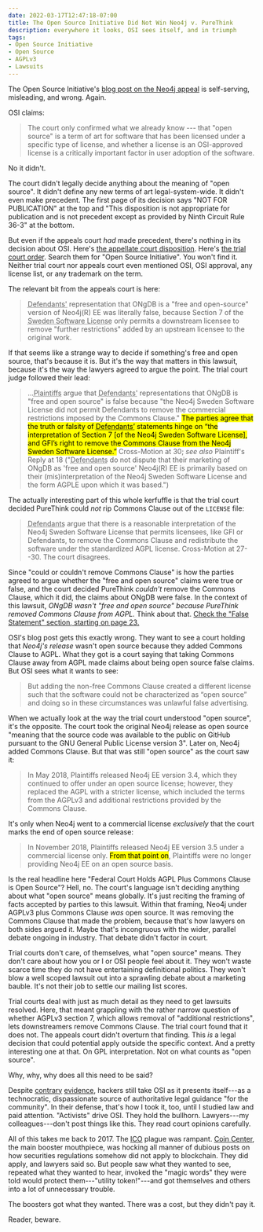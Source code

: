 ```yaml
---
date: 2022-03-17T12:47:18-07:00
title: The Open Source Initiative Did Not Win Neo4j v. PureThink
description: everywhere it looks, OSI sees itself, and in triumph
tags:
- Open Source Initiative
- Open Source
- AGPLv3
- Lawsuits
---
```


The Open Source Initiative's [blog post on the Neo4j appeal](https://opensource.org/court-affirms-its-false-advertising-to-claim-software-is-open-source-when-its-not) is self-serving, misleading, and wrong.  Again.

OSI claims:

> The court only confirmed what we already know --- that "open source" is a term of art for software that has been licensed under a specific type of license, and whether a license is an OSI-approved license is a critically important factor in user adoption of the software.

No it didn't.

The court didn't legally decide anything about the meaning of "open source".  It didn't define any new terms of art legal-system-wide.  It didn't even make precedent.  The first page of its decision says "NOT FOR PUBLICATION" at the top and "This disposition is not appropriate for publication and is not precedent except as provided by Ninth Circuit Rule 36-3" at the bottom.

But even if the appeals court _had_ made precedent, there's nothing in its decision about OSI. Here's [the appellate court disposition](/files/Neo4j-PureThink-Appeal.pdf).  Here's [the trial court order](/files/Neo4j-PureThink-Trial.pdf).  Search them for "Open Source Initiative".  You won't find it.  Neither trial court nor appeals court even mentioned OSI, OSI approval, any license list, or any trademark on the term.

The relevant bit from the appeals court is here:

> <abbr title="PureThink et al's">Defendants'</abbr> representation that ONgDB is a "free and open-source" version of Neo4j(R) EE was literally false, because Section 7 of the <abbr title="Neo4j's combination of AGPLv3 and Commons Clause">Sweden Software License</abbr> only permits a downstream licensee to remove "further restrictions" added by an upstream licensee to the original work.

If that seems like a strange way to decide if something's free and open source, that's because it is.  But it's the way that matters in this lawsuit, because it's the way the lawyers agreed to argue the point.  The trial court judge followed their lead:

> ...<abbr title="Neo4j">Plaintiffs</abbr> argue that <abbr title="PureThink et al's">Defendants'</abbr> representations that ONgDB is "free and open source" is false because "the Neo4j Sweden Software License did not permit Defendants to remove the commercial restrictions imposed by the Commons Clause."  <mark>The parties agree that the truth or falsity of <abbr title="PureThink et al’s">Defendants’</abbr> statements hinge on “the interpretation of Section 7 [of the Neo4j Sweden Software License], and GFI’s right to remove the Commons Clause from the Neo4j Sweden Software License.”</mark>  Cross-Motion at 30; _see also_ Plaintiff's Reply at 18 ("<abbr title="PureThink et al">Defendants</abbr> do not dispute that their marketing of ONgDB as 'free and open source' Neo4j(R) EE is primarily based on their (mis)interpretation of the Neo4j Sweden Software License and the form AGPLE upon which it was based.")

The actually interesting part of this whole kerfuffle is that the trial court decided PureThink could _not_ rip Commons Clause out of the `LICENSE` file:

> <abbr title="PureThink et al">Defendants</abbr> argue that there is a reasonable interpretation of the Neo4j Sweden Software License that permits licensees, like GFI or Defendants, to remove the Commons Clause and redistribute the software under the standardized AGPL license.  Cross-Motion at 27--30.  The court disagrees.

Since "could or couldn't remove Commons Clause" is how the parties agreed to argue whether the "free and open source" claims were true or false, and the court decided PureThink _couldn't_ remove the Commons Clause, which it did, the claims about ONgDB were false.  In the context of this lawsuit, _ONgDB wasn't "free and open source" because PureThink removed Commons Clause from AGPL._  Think about that.  [Check the "False Statement" section, starting on page 23.](/files/Neo4j-PureThink-Trial.pdf)

OSI's blog post gets this exactly wrong.  They want to see a court holding that _Neo4j's release_ wasn't open source because they added Commons Clause to AGPL.  What they got is a court saying that taking Commons Clause away from AGPL made claims about being open source false claims.  But OSI sees what it wants to see:

> But adding the non-free Commons Clause created a different license such that the software could not be characterized as “open source” and doing so in these circumstances was unlawful false advertising.

When we actually look at the way the trial court understood "open source", it's the opposite.  The court took the original Neo4j release as open source "meaning that the source code was available to the public on GitHub pursuant to the GNU General Public License version 3".  Later on, Neo4j added Commons Clause.  But that was still "open source" as the court saw it:

> In May 2018, Plaintiffs released Neo4j EE version 3.4, which they continued to offer under an open source license; however, they replaced the AGPL with a stricter license, which included the terms from the AGPLv3 and additional restrictions provided by the Commons Clause.

It's only when Neo4j went to a commercial license _exclusively_ that the court marks the end of open source release:

> In November 2018, Plaintiffs released Neo4j EE version 3.5 under a commercial license only.  <mark>From that point on</mark>, Plaintiffs were no longer providing Neo4j EE on an open source basis.

Is the real headline here "Federal Court Holds AGPL Plus Commons Clause is Open Source"?  Hell, no.  The court's language isn't deciding anything about what "open source" means globally.  It's just reciting the framing of facts accepted by parties to this lawsuit.  Within that framing, Neo4j under AGPLv3 plus Commons Clause _was_ open source.  It was removing the Commons Clause that made the problem, because that's how lawyers on both sides argued it. Maybe that's incongruous with the wider, parallel debate ongoing in industry.  That debate didn't factor in court.

Trial courts don't care, of themselves, what "open source" means.  They don't care about how you or I or OSI people feel about it.  They won't waste scarce time they do not have entertaining definitional politics.  They won't blow a well scoped lawsuit out into a sprawling debate about a marketing bauble.  It's not their job to settle our mailing list scores.

Trial courts deal with just as much detail as they need to get lawsuits resolved.  Here, that meant grappling with the rather narrow question of whether AGPLv3 section 7, which allows removal of "additional restrictions", lets downstreamers remove Commons Clause.  The trial court found that it does not.  The appeals court didn't overturn that finding.  This _is_ a legal decision that could potential apply outside the specific context.  And a pretty interesting one at that.  On GPL interpretation.  Not on what counts as "open source".

Why, why, why does all this need to be said?

Despite [contrary](https://writing.kemitchell.com/2019/05/05/Rely-on-OSI.html) [evidence](https://writing.kemitchell.com/2019/04/23/OSD-wontfix.html), hackers still take OSI as it presents itself---as a technocratic, dispassionate source of authoritative legal guidance "for the community".  In their defense, that's how I took it, too, until I studied law and paid attention.  "Activists" drive OSI.  They hold the bullhorn.  Lawyers---my colleagues---don't post things like this.  They read court opinions carefully.

All of this takes me back to 2017. The [ICO](https://en.wikipedia.org/wiki/Initial_coin_offering) plague was rampant. [Coin Center](https://coincenter.org), the main booster mouthpiece, was hocking all manner of dubious posts on how securities regulations somehow did not apply to blockchain.  They did apply, and lawyers said so.  But people saw what they wanted to see, repeated what they wanted to hear, invoked the "magic words" they were told would protect them---"utility token!"---and got themselves and others into a lot of unnecessary trouble.

The boosters got what they wanted.  There was a cost, but they didn't pay it.

Reader, beware.
